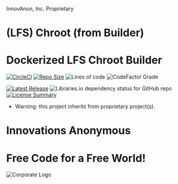 InnovAnon, Inc. Proprietary

# (LFS) Chroot (from Builder)
Dockerized LFS Chroot Builder
==========
[![CircleCI](https://img.shields.io/circleci/build/github/InnovAnon-Inc/lfs-chroot?color=%23FF1100&logo=InnovAnon%2C%20Inc.&logoColor=%23FF1133&style=plastic)](https://circleci.com/gh/InnovAnon-Inc/lfs-chroot)
[![Repo Size](https://img.shields.io/github/repo-size/InnovAnon-Inc/lfs-chroot?color=%23FF1100&logo=InnovAnon%2C%20Inc.&logoColor=%23FF1133&style=plastic)](https://github.com/InnovAnon-Inc/lfs-chroot)
![Lines of code](https://img.shields.io/tokei/lines/github/InnovAnon-Inc/lfs-chroot?color=FF1100&logo=InnovAnon-Inc&logoColor=FF1133&style=plastic)
![CodeFactor Grade](https://img.shields.io/codefactor/grade/github/InnovAnon-Inc/lfs-chroot?color=FF1100&logo=InnovAnon-Inc&logoColor=FF1133&style=plastic)

[![Latest Release](https://img.shields.io/github/commits-since/InnovAnon-Inc/lfs-chroot/latest?color=%23FF1100&include_prereleases&logo=InnovAnon%2C%20Inc.&logoColor=%23FF1133&style=plastic)](https://github.com/InnovAnon-Inc/lfs-chroot/releases/latest)
![Libraries.io dependency status for GitHub repo](https://img.shields.io/librariesio/github/InnovAnon-Inc/lfs-chroot?color=FF1100&logoColor=FF1133&style=plastic)
[![License Summary](https://img.shields.io/github/license/InnovAnon-Inc/lfs-chroot?color=%23FF1100&label=Free%20Code%20for%20a%20Free%20World%21&logo=InnovAnon%2C%20Inc.&logoColor=%23FF1133&style=plastic)](https://tldrlegal.com/license/unlicense#summary)

* Warning: this project inherits from proprietary project(s).

# Innovations Anonymous
Free Code for a Free World!
==========
![Corporate Logo](https://i.imgur.com/UD8y4Is.gif)

